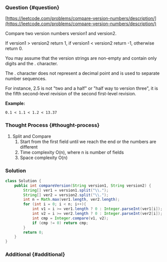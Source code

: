 ### Question {#question}

[https://leetcode.com/problems/compare-version-numbers/description/](https://leetcode.com/problems/compare-version-numbers/description/)

Compare two version numbers version1 and version2.

If version1 &gt; version2 return 1, if version1 &lt; version2 return -1, otherwise return 0.

You may assume that the version strings are non-empty and contain only digits and the . character.

The . character does not represent a decimal point and is used to separate number sequences.

For instance, 2.5 is not "two and a half" or "half way to version three", it is the fifth second-level revision of the second first-level revision.

**Example:**

```
0.1 < 1.1 < 1.2 < 13.37
```

### Thought Process {#thought-process}

1. Split and Compare
   1. Start from the first field until we reach the end or the numbers are different
   2. Time complexity O\(n\), where n is number of fields
   3. Space complexity O\(n\)

### Solution

```java
class Solution {
    public int compareVersion(String version1, String version2) {
        String[] ver1 = version1.split("\\.");
        String[] ver2 = version2.split("\\.");
        int n = Math.max(ver1.length, ver2.length);
        for (int i = 0; i < n; i++){
            int v1 = i >= ver1.length ? 0 : Integer.parseInt(ver1[i]);
            int v2 = i >= ver2.length ? 0 : Integer.parseInt(ver2[i]);
            int cmp = Integer.compare(v1, v2);
            if (cmp != 0) return cmp;
        }
        return 0;
    }
}
```

### Additional {#additional}




